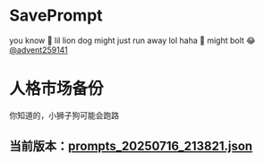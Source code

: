 # SavePrompt
you know 🫠 lil lion dog might just run away lol
haha 🐶 might bolt 😂 [@advent259141](https://github.com/advent259141)

# 人格市场备份
你知道的，小狮子狗可能会跑路

## 当前版本：[prompts_20250716_213821.json](https://github.com/Larch-C/SavePrompt/blob/main/prompts_20250716_213821.json)
